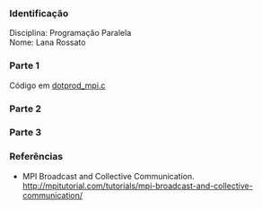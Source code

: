 ### Identificação

Disciplina: Programação Paralela  
Nome: Lana Rossato  

### Parte 1
Código em [dotprod_mpi.c](dotprod_mpi.c)

### Parte 2

### Parte 3

### Referências

- MPI Broadcast and Collective Communication. http://mpitutorial.com/tutorials/mpi-broadcast-and-collective-communication/
